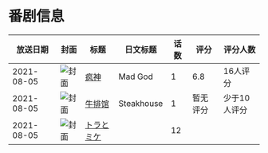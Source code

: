 # 番剧信息

|放送日期|封面|标题|日文标题|话数|评分|评分人数|
|---|---|---|---|---|---|---|
|2021-08-05|![封面](https://lain.bgm.tv/pic/cover/c/78/d6/344737_SgzfB.jpg)|[疯神](https://bangumi.tv/subject/344737)|Mad God|1|6.8|16人评分|
|2021-08-05|![封面](https://lain.bgm.tv/pic/cover/c/c4/fe/388990_L4v9V.jpg)|[牛排馆](https://bangumi.tv/subject/388990)|Steakhouse|1|暂无评分|少于10人评分|
|2021-08-05|![封面](https://lain.bgm.tv/pic/cover/c/9e/be/517551_UzsyI.jpg)|[トラとミケ](https://bangumi.tv/subject/517551)||12|||
